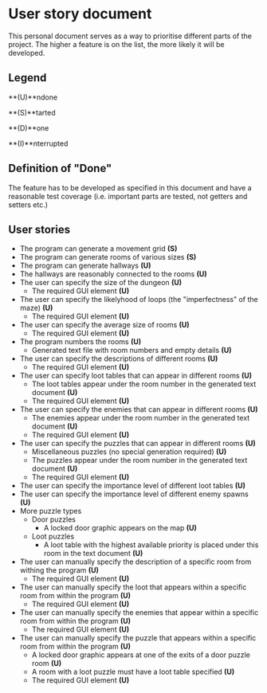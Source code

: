 # User story document
This personal document serves as a way to prioritise different parts of the project. The higher a feature is on the list, the more likely it will be developed.

## Legend
**(U)**ndone

**(S)**tarted

**(D)**one

**(I)**nterrupted

## Definition of "Done"
The feature has to be developed as specified in this document and have a reasonable test coverage (i.e. important parts are tested, not getters and setters etc.)

## User stories
- The program can generate a movement grid **(S)**
- The program can generate rooms of various sizes **(S)**
- The program can generate hallways **(U)**
- The hallways are reasonably connected to the rooms **(U)**
- The user can specify the size of the dungeon **(U)**
    - The required GUI element **(U)**
- The user can specify the likelyhood of loops (the "imperfectness" of the maze) **(U)**
    - The required GUI element **(U)**
- The user can specify the average size of rooms **(U)**
    - The required GUI element **(U)**
- The program numbers the rooms **(U)**
    - Generated text file with room numbers and empty details **(U)**
- The user can specify the descriptions of different rooms **(U)**
    - The required GUI element **(U)**
- The user can specify loot tables that can appear in different rooms **(U)**
    - The loot tables appear under the room number in the generated text document **(U)**
    - The required GUI element **(U)**
- The user can specify the enemies that can appear in different rooms **(U)**
    - The enemies appear under the room number in the generated text document **(U)**
    - The required GUI element **(U)**
- The user can specify the puzzles that can appear in different rooms **(U)**
    - Miscellaneous puzzles (no special generation required) **(U)**
    - The puzzles appear under the room number in the generated text document **(U)**
    - The required GUI element **(U)**
- The user can specify the importance level of different loot tables **(U)**
- The user can specify the importance level of different enemy spawns **(U)**
- More puzzle types
    - Door puzzles
        - A locked door graphic appears on the map **(U)**
    - Loot puzzles
        - A loot table with the highest available priority is placed under this room in the text document **(U)**
- The user can manually specify the description of a specific room from withing the program **(U)**
    - The required GUI element **(U)**
- The user can manually specify the loot that appears within a specific room from within the program **(U)**
    - The required GUI element **(U)**
- The user can manually specify the enemies that appear within a specific room from within the program **(U)**
    - The required GUI element **(U)**
- The user can manually specify the puzzle that appears within a specific room from within the program **(U)**
    - A locked door graphic appears at one of the exits of a door puzzle room **(U)**
    - A room with a loot puzzle must have a loot table specified **(U)**
    - The required GUI element **(U)**